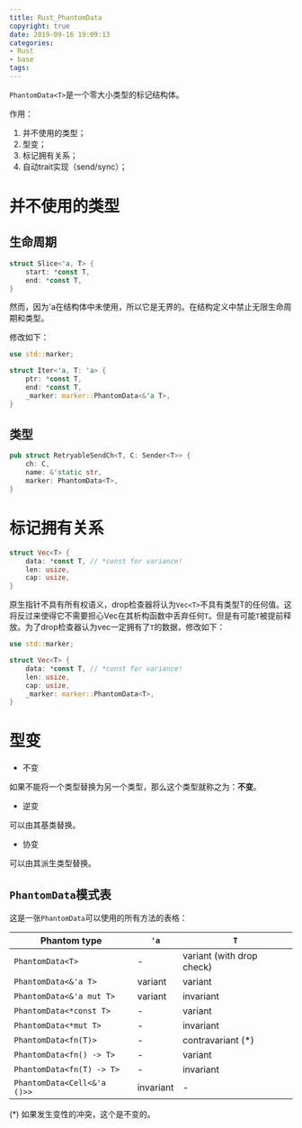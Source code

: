 ```yaml
---
title: Rust_PhantomData
copyright: true
date: 2019-09-16 19:09:13
categories:
- Rust
- base
tags:
---
```


`PhantomData<T>`是一个零大小类型的标记结构体。

作用：

1. 并不使用的类型；
2. 型变；
3. 标记拥有关系；
4. 自动trait实现（send/sync）；

<!-- more -->

# 并不使用的类型

## 生命周期

```rust
struct Slice<'a, T> {
    start: *const T,
    end: *const T,
}
```

然而，因为'a在结构体中未使用，所以它是无界的。在结构定义中禁止无限生命周期和类型。

修改如下：

```rust
use std::marker;

struct Iter<'a, T: 'a> {
    ptr: *const T,
    end: *const T,
    _marker: marker::PhantomData<&'a T>,
}
```

## 类型

```rust
pub struct RetryableSendCh<T, C: Sender<T>> {
    ch: C,
    name: &'static str,
    marker: PhantomData<T>,
}
```

# 标记拥有关系

```rust
struct Vec<T> {
    data: *const T, // *const for variance!
    len: usize,
    cap: usize,
}
```

原生指针不具有所有权语义，drop检查器将认为`Vec<T>`不具有类型T的任何值。这将反过来使得它不需要担心Vec在其析构函数中丢弃任何`T`。但是有可能`T`被提前释放。为了drop检查器认为vec一定拥有了`T`的数据，修改如下：

```rust
use std::marker;

struct Vec<T> {
    data: *const T, // *const for variance!
    len: usize,
    cap: usize,
    _marker: marker::PhantomData<T>,
}
```

# 型变

* 不变

如果不能将一个类型替换为另一个类型，那么这个类型就称之为：**不变**。

* 逆变

可以由其基类替换。

* 协变

可以由其派生类型替换。

## `PhantomData`模式表

这是一张`PhantomData`可以使用的所有方法的表格：

| Phantom type                | `'a`      | `T`                       |
| --------------------------- | --------- | ------------------------- |
| `PhantomData<T>`            | -         | variant (with drop check) |
| `PhantomData<&'a T>`        | variant   | variant                   |
| `PhantomData<&'a mut T>`    | variant   | invariant                 |
| `PhantomData<*const T>`     | -         | variant                   |
| `PhantomData<*mut T>`       | -         | invariant                 |
| `PhantomData<fn(T)>`        | -         | contravariant (*)         |
| `PhantomData<fn() -> T>`    | -         | variant                   |
| `PhantomData<fn(T) -> T>`   | -         | invariant                 |
| `PhantomData<Cell<&'a ()>>` | invariant | -                         |

(*) 如果发生变性的冲突，这个是不变的。